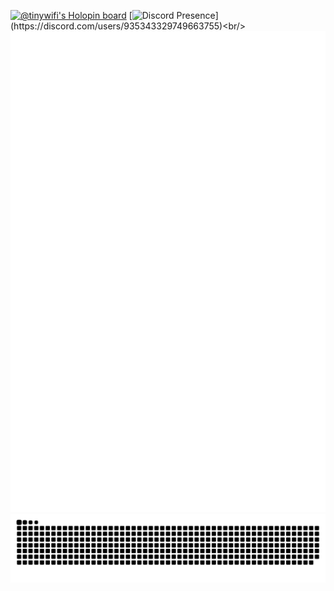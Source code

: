 [![@tinywifi's Holopin board](https://holopin.io/api/user/board?user=tinywifi)](https://holopin.io/@tinywifi)
[![Discord Presence](https://lanyard-profile-readme.vercel.app/api/935343329749663755?theme=dark&bg=434c5e&animated=true&hideDiscrim=true&borderRadius=30px&idleMessage=Probably%20doing%20something%20else...)](https://discord.com/users/935343329749663755)<br/>
![Metrics](https://raw.githubusercontent.com/Purlified/tinywifi/main/github-metrics.svg)
![Snake](https://raw.githubusercontent.com/Purlified/tinywifi/output/github-contribution-grid-snake-dark.svg)
